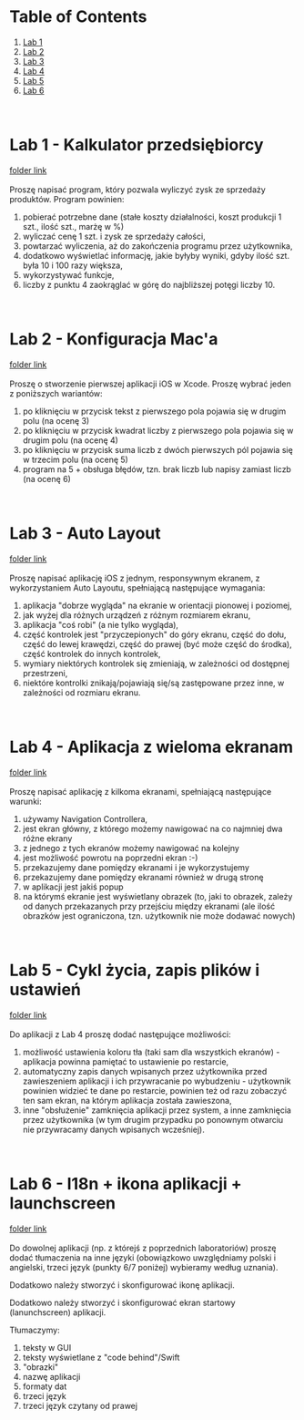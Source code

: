# Table of Contents
1. [Lab 1](#lab1)
2. [Lab 2](#lab2)
3. [Lab 3](#lab3)
4. [Lab 4](#lab4)
5. [Lab 5](#lab5)
6. [Lab 6](#lab6)

<br/>
 
# Lab 1 - Kalkulator przedsiębiorcy <a name="lab1"></a>
[folder link](https://github.com/roseannee/PAMwiOS_Sem_6/tree/master/lab_1)<br/><br/>
Proszę napisać program, który pozwala wyliczyć zysk ze sprzedaży produktów. Program powinien:
1. pobierać potrzebne dane (stałe koszty działalności, koszt produkcji 1 szt., ilość szt., marżę w %)
2. wyliczać cenę 1 szt. i zysk ze sprzedaży całości,
3. powtarzać wyliczenia, aż do zakończenia programu przez użytkownika,
4. dodatkowo wyświetlać informację, jakie byłyby wyniki, gdyby ilość szt. była 10 i 100 razy większa,
5. wykorzystywać funkcje,
6. liczby z punktu 4 zaokrąglać w górę do najbliższej potęgi liczby 10.

<br/>

# Lab 2 - Konfiguracja Mac'a <a name="lab2"></a>
[folder link](https://github.com/roseannee/PAMwiOS_Sem_6/tree/master/lab_2)<br/><br/>
Proszę o stworzenie pierwszej aplikacji iOS w Xcode. Proszę wybrać jeden z poniższych wariantów:
1. po kliknięciu w przycisk tekst z pierwszego pola pojawia się w drugim polu (na ocenę 3)
2. po kliknięciu w przycisk kwadrat liczby z pierwszego pola pojawia się w drugim polu (na ocenę 4)
3. po kliknięciu w przycisk suma liczb z dwóch pierwszych pól pojawia się w trzecim polu (na ocenę 5)
4. program na 5 + obsługa błędów, tzn. brak liczb lub napisy zamiast liczb (na ocenę 6)

<br/>

# Lab 3 - Auto Layout <a name="lab3"></a>
[folder link](https://github.com/roseannee/PAMwiOS_Sem_6/tree/master/lab_3)<br/><br/>
Proszę napisać aplikację iOS z jednym, responsywnym ekranem, z wykorzystaniem Auto Layoutu, spełniającą następujące wymagania:
1. aplikacja "dobrze wygląda" na ekranie w orientacji pionowej i poziomej,
2. jak wyżej dla różnych urządzeń z różnym rozmiarem ekranu,
3. aplikacja "coś robi" (a nie tylko wygląda),
4. część kontrolek jest "przyczepionych" do góry ekranu, część do dołu, część do lewej krawędzi, część do prawej (być może część do środka), część kontrolek do innych kontrolek,
5. wymiary niektórych kontrolek się zmieniają, w zależności od dostępnej przestrzeni,
6. niektóre kontrolki znikają/pojawiają się/są zastępowane przez inne, w zależności od rozmiaru ekranu.

<br/>
 
# Lab 4 - Aplikacja z wieloma ekranam <a name="lab4"></a>
[folder link](https://github.com/roseannee/PAMwiOS_Sem_6/tree/master/lab_4_5_6/lab_4)<br/><br/>
Proszę napisać aplikację z kilkoma ekranami, spełniającą następujące warunki:
1. używamy Navigation Controllera,
2. jest ekran główny, z którego możemy nawigować na co najmniej dwa różne ekrany
3. z jednego z tych ekranów możemy nawigować na kolejny
4. jest możliwość powrotu na poprzedni ekran :-)
5. przekazujemy dane pomiędzy ekranami i je wykorzystujemy
6. przekazujemy dane pomiędzy ekranami również w drugą stronę
7. w aplikacji jest jakiś popup
8. na którymś ekranie jest wyświetlany obrazek (to, jaki to obrazek, zależy od danych przekazanych przy przejściu między ekranami (ale ilość obrazków jest ograniczona, tzn. użytkownik nie może dodawać nowych)

<br/>

# Lab 5 - Cykl życia, zapis plików i ustawień <a name="lab5"></a>
[folder link](https://github.com/roseannee/PAMwiOS_Sem_6/tree/master/lab_4_5_6/lab_4)<br/><br/>
Do aplikacji z Lab 4 proszę dodać następujące możliwości:
1. możliwość ustawienia koloru tła (taki sam dla wszystkich ekranów) - aplikacja powinna pamiętać to ustawienie po restarcie,
2. automatyczny zapis danych wpisanych przez użytkownika przed zawieszeniem aplikacji i ich przywracanie po wybudzeniu - użytkownik powinien widzieć te dane po restarcie, powinien też od razu zobaczyć ten sam ekran, na którym aplikacja została zawieszona,
3. inne "obsłużenie" zamknięcia aplikacji przez system, a inne zamknięcia przez użytkownika (w tym drugim przypadku po ponownym otwarciu nie przywracamy danych wpisanych wcześniej).

<br/>
 
# Lab 6 - I18n + ikona aplikacji + launchscreen <a name="lab6"></a>
[folder link](https://github.com/roseannee/PAMwiOS_Sem_6/tree/master/lab_4_5_6/lab_4)<br/><br/>
Do dowolnej aplikacji (np. z którejś z poprzednich laboratoriów) proszę dodać tłumaczenia na inne języki (obowiązkowo uwzględniamy polski i angielski, trzeci język (punkty 6/7 poniżej) wybieramy według uznania).

Dodatkowo należy stworzyć i skonfigurować ikonę aplikacji. 

Dodatkowo należy stworzyć i skonfigurować ekran startowy (lanunchscreen) aplikacji. 

Tłumaczymy:
1. teksty w GUI
2. teksty wyświetlane z "code behind"/Swift
3. "obrazki"
4. nazwę aplikacji
5. formaty dat
6. trzeci język
7. trzeci język czytany od prawej
